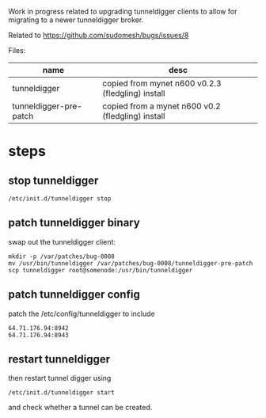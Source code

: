 Work in progress related to upgrading tunneldigger clients to allow for migrating to a newer tunneldigger broker.

Related to https://github.com/sudomesh/bugs/issues/8

Files:

 name | desc
 --- | ---
tunneldigger | copied from mynet n600 v0.2.3 (fledgling) install
tunneldigger-pre-patch | copied from a mynet n600 v0.2 (fledgling) install

# steps

## stop tunneldigger

```/etc/init.d/tunneldigger stop```

## patch tunneldigger binary
swap out the tunneldigger client:

```
mkdir -p /var/patches/bug-0008
mv /usr/bin/tunneldigger /var/patches/bug-0008/tunneldigger-pre-patch
scp tunneldigger root@somenode:/usr/bin/tunneldigger
```

## patch tunneldigger config
patch the /etc/config/tunneldigger to include 

```
64.71.176.94:8942
64.71.176.94:8943
```

## restart tunneldigger
then restart tunnel digger using

```
/etc/init.d/tunneldigger start
```

and check whether a tunnel can be created.


